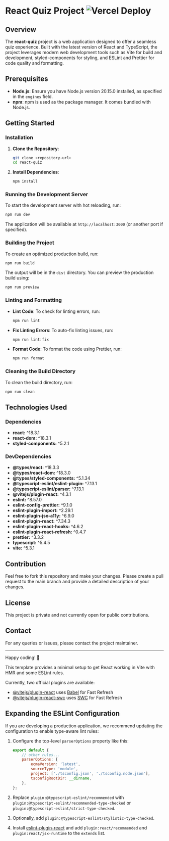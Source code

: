 # React Quiz Project ![Vercel Deploy](https://deploy-badge.vercel.app/vercel/react-quiz-teal?style=for-the-badge)

## Overview

The **react-quiz** project is a web application designed to offer a seamless quiz experience. Built with the latest version of React and TypeScript, the project leverages modern web development tools such as Vite for build and development, styled-components for styling, and ESLint and Prettier for code quality and formatting.

## Prerequisites

- **Node.js**: Ensure you have Node.js version 20.15.0 installed, as specified in the `engines` field.
- **npm**: npm is used as the package manager. It comes bundled with Node.js.

## Getting Started

### Installation

1. **Clone the Repository**:
   ```bash
   git clone <repository-url>
   cd react-quiz
   ```

2. **Install Dependencies**:
   ```bash
   npm install
   ```

### Running the Development Server

To start the development server with hot reloading, run:
```bash
npm run dev
```
The application will be available at `http://localhost:3000` (or another port if specified).

### Building the Project

To create an optimized production build, run:
```bash
npm run build
```
The output will be in the `dist` directory. You can preview the production build using:
```bash
npm run preview
```

### Linting and Formatting

- **Lint Code**: To check for linting errors, run:
  ```bash
  npm run lint
  ```

- **Fix Linting Errors**: To auto-fix linting issues, run:
  ```bash
  npm run lint:fix
  ```

- **Format Code**: To format the code using Prettier, run:
  ```bash
  npm run format
  ```

### Cleaning the Build Directory

To clean the build directory, run:
```bash
npm run clean
```

## Technologies Used

### Dependencies
- **react:** ^18.3.1
- **react-dom:** ^18.3.1
- **styled-components:** ^5.2.1

### DevDependencies
- **@types/react:** ^18.3.3
- **@types/react-dom:** ^18.3.0
- **@types/styled-components:** ^5.1.34
- **@typescript-eslint/eslint-plugin:** ^7.13.1
- **@typescript-eslint/parser:** ^7.13.1
- **@vitejs/plugin-react:** ^4.3.1
- **eslint:** ^8.57.0
- **eslint-config-prettier:** ^9.1.0
- **eslint-plugin-import:** ^2.29.1
- **eslint-plugin-jsx-a11y:** ^6.9.0
- **eslint-plugin-react:** ^7.34.3
- **eslint-plugin-react-hooks:** ^4.6.2
- **eslint-plugin-react-refresh:** ^0.4.7
- **prettier:** ^3.3.2
- **typescript:** ^5.4.5
- **vite:** ^5.3.1

## Contribution

Feel free to fork this repository and make your changes. Please create a pull request to the main branch and provide a detailed description of your changes.

## License

This project is private and not currently open for public contributions.

## Contact

For any queries or issues, please contact the project maintainer.

---

Happy coding! 🚀

This template provides a minimal setup to get React working in Vite with HMR and some ESLint rules.

Currently, two official plugins are available:
- [@vitejs/plugin-react](https://github.com/vitejs/vite-plugin-react/blob/main/packages/plugin-react/README.md) uses [Babel](https://babeljs.io/) for Fast Refresh
- [@vitejs/plugin-react-swc](https://github.com/vitejs/vite-plugin-react-swc) uses [SWC](https://swc.rs/) for Fast Refresh

## Expanding the ESLint Configuration

If you are developing a production application, we recommend updating the configuration to enable type-aware lint rules:

1. Configure the top-level `parserOptions` property like this:
    ```js
    export default {
        // other rules...
        parserOptions: {
            ecmaVersion: 'latest',
            sourceType: 'module',
            project: ['./tsconfig.json', './tsconfig.node.json'],
            tsconfigRootDir: __dirname,
        },
    };
    ```

2. Replace `plugin:@typescript-eslint/recommended` with `plugin:@typescript-eslint/recommended-type-checked` or `plugin:@typescript-eslint/strict-type-checked`.

3. Optionally, add `plugin:@typescript-eslint/stylistic-type-checked`.

4. Install [eslint-plugin-react](https://github.com/jsx-eslint/eslint-plugin-react) and add `plugin:react/recommended` and `plugin:react/jsx-runtime` to the `extends` list.